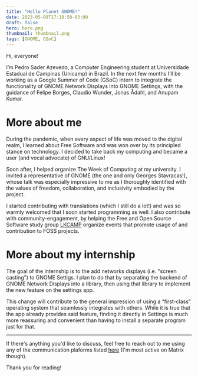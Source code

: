 ```yaml
---
title: "Hello Planet GNOME!"
date: 2023-05-09T17:10:50-03:00
draft: false
hero: hero.png
thumbnail: thumbnail.png
tags: [GNOME, GSoC]
---
```


Hi, everyone!

I’m Pedro Sader Azevedo, a Computer Engineering student at Universidade
Estadual de Campinas (Unicamp) in Brazil. In the next few months I’ll be
working as a Google Summer of Code (GSoC) intern to integrate the functionality
of GNOME Network Displays into GNOME Settings, with the guidance of Felipe
Borges, Claudio Wunder, Jonas Ådahl, and Anupam Kumar.

# More about me

During the pandemic, when every aspect of life was moved to the digital realm,
I learned about Free Software and was won over by its principled stance on
technology. I decided to take back my computing and became a user (and vocal
advocate) of GNU/Linux!

Soon after, I helped organize The Week of Computing at my university. I invited
a representative of GNOME (the one and only Georges Stavracas!), whose talk was
especially impressive to me as I thoroughly identified with the values of
freedom, collaboration, and inclusivity embodied by the project.

I started contributing with translations (which I still do a lot!) and was so
warmly welcomed that I soon started programming as well. I also contribute with
community-engagement, by helping the Free and Open Source Software study group
[LKCAMP](https://lkcamp.dev/about/) organize events that promote usage of and
contribution to FOSS projects.

# More about my internship

The goal of the internship is to the add networks displays (i.e. "screen
casting") to GNOME Settigs. I plan to do that by separating the backend of
GNOME Network Displays into a library, then using that library to implement
the new feature on the settings app.

This change will contribute to the general impression of using a “first-class”
operating system that seamlessly integrates with others. While it is true that
the app already provides said feature, finding it directly in Settings is much
more reassuring and convenient than having to install a separate program just
for that.

---

If there's anything you'd like to discuss, feel free to reach out to me using
any of the communication plaforms listed [here](https://keyoxide.org/hkp/adcfe1009ec391e7cc38ec13e7497b22c97fe966)
(I'm most active on Matrix though).

Thank you for reading!

